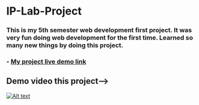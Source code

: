 # IP-Lab-Project

### This is my 5th semester web development first project. It was very fun doing web development for the first time. Learned so many new things by doing this project.

### - [My project live demo link](http://crud-form.42web.io/)

## Demo video this project-->
[![Alt text](https://img.youtube.com/vi/ZF69rDkcWMM/0.jpg)](https://youtu.be/ZF69rDkcWMM)
